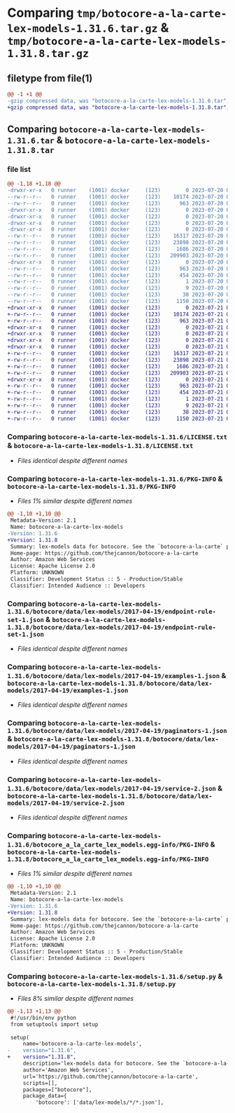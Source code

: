 # Comparing `tmp/botocore-a-la-carte-lex-models-1.31.6.tar.gz` & `tmp/botocore-a-la-carte-lex-models-1.31.8.tar.gz`

## filetype from file(1)

```diff
@@ -1 +1 @@
-gzip compressed data, was "botocore-a-la-carte-lex-models-1.31.6.tar", last modified: Thu Jul 20 01:20:29 2023, max compression
+gzip compressed data, was "botocore-a-la-carte-lex-models-1.31.8.tar", last modified: Fri Jul 21 01:21:38 2023, max compression
```

## Comparing `botocore-a-la-carte-lex-models-1.31.6.tar` & `botocore-a-la-carte-lex-models-1.31.8.tar`

### file list

```diff
@@ -1,18 +1,18 @@
-drwxr-xr-x   0 runner    (1001) docker     (123)        0 2023-07-20 01:20:29.006757 botocore-a-la-carte-lex-models-1.31.6/
--rw-r--r--   0 runner    (1001) docker     (123)    10174 2023-07-20 01:20:28.000000 botocore-a-la-carte-lex-models-1.31.6/LICENSE.txt
--rw-r--r--   0 runner    (1001) docker     (123)      963 2023-07-20 01:20:29.006757 botocore-a-la-carte-lex-models-1.31.6/PKG-INFO
-drwxr-xr-x   0 runner    (1001) docker     (123)        0 2023-07-20 01:20:28.998757 botocore-a-la-carte-lex-models-1.31.6/botocore/
-drwxr-xr-x   0 runner    (1001) docker     (123)        0 2023-07-20 01:20:28.998757 botocore-a-la-carte-lex-models-1.31.6/botocore/data/
-drwxr-xr-x   0 runner    (1001) docker     (123)        0 2023-07-20 01:20:28.998757 botocore-a-la-carte-lex-models-1.31.6/botocore/data/lex-models/
-drwxr-xr-x   0 runner    (1001) docker     (123)        0 2023-07-20 01:20:29.006757 botocore-a-la-carte-lex-models-1.31.6/botocore/data/lex-models/2017-04-19/
--rw-r--r--   0 runner    (1001) docker     (123)    16317 2023-07-20 01:19:55.000000 botocore-a-la-carte-lex-models-1.31.6/botocore/data/lex-models/2017-04-19/endpoint-rule-set-1.json
--rw-r--r--   0 runner    (1001) docker     (123)    23898 2023-07-20 01:19:55.000000 botocore-a-la-carte-lex-models-1.31.6/botocore/data/lex-models/2017-04-19/examples-1.json
--rw-r--r--   0 runner    (1001) docker     (123)     1686 2023-07-20 01:19:55.000000 botocore-a-la-carte-lex-models-1.31.6/botocore/data/lex-models/2017-04-19/paginators-1.json
--rw-r--r--   0 runner    (1001) docker     (123)   209903 2023-07-20 01:19:55.000000 botocore-a-la-carte-lex-models-1.31.6/botocore/data/lex-models/2017-04-19/service-2.json
-drwxr-xr-x   0 runner    (1001) docker     (123)        0 2023-07-20 01:20:29.006757 botocore-a-la-carte-lex-models-1.31.6/botocore_a_la_carte_lex_models.egg-info/
--rw-r--r--   0 runner    (1001) docker     (123)      963 2023-07-20 01:20:28.000000 botocore-a-la-carte-lex-models-1.31.6/botocore_a_la_carte_lex_models.egg-info/PKG-INFO
--rw-r--r--   0 runner    (1001) docker     (123)      454 2023-07-20 01:20:28.000000 botocore-a-la-carte-lex-models-1.31.6/botocore_a_la_carte_lex_models.egg-info/SOURCES.txt
--rw-r--r--   0 runner    (1001) docker     (123)        1 2023-07-20 01:20:28.000000 botocore-a-la-carte-lex-models-1.31.6/botocore_a_la_carte_lex_models.egg-info/dependency_links.txt
--rw-r--r--   0 runner    (1001) docker     (123)        9 2023-07-20 01:20:28.000000 botocore-a-la-carte-lex-models-1.31.6/botocore_a_la_carte_lex_models.egg-info/top_level.txt
--rw-r--r--   0 runner    (1001) docker     (123)       38 2023-07-20 01:20:29.006757 botocore-a-la-carte-lex-models-1.31.6/setup.cfg
--rw-r--r--   0 runner    (1001) docker     (123)     1150 2023-07-20 01:20:28.000000 botocore-a-la-carte-lex-models-1.31.6/setup.py
+drwxr-xr-x   0 runner    (1001) docker     (123)        0 2023-07-21 01:21:38.439236 botocore-a-la-carte-lex-models-1.31.8/
+-rw-r--r--   0 runner    (1001) docker     (123)    10174 2023-07-21 01:21:38.000000 botocore-a-la-carte-lex-models-1.31.8/LICENSE.txt
+-rw-r--r--   0 runner    (1001) docker     (123)      963 2023-07-21 01:21:38.439236 botocore-a-la-carte-lex-models-1.31.8/PKG-INFO
+drwxr-xr-x   0 runner    (1001) docker     (123)        0 2023-07-21 01:21:38.439236 botocore-a-la-carte-lex-models-1.31.8/botocore/
+drwxr-xr-x   0 runner    (1001) docker     (123)        0 2023-07-21 01:21:38.439236 botocore-a-la-carte-lex-models-1.31.8/botocore/data/
+drwxr-xr-x   0 runner    (1001) docker     (123)        0 2023-07-21 01:21:38.439236 botocore-a-la-carte-lex-models-1.31.8/botocore/data/lex-models/
+drwxr-xr-x   0 runner    (1001) docker     (123)        0 2023-07-21 01:21:38.439236 botocore-a-la-carte-lex-models-1.31.8/botocore/data/lex-models/2017-04-19/
+-rw-r--r--   0 runner    (1001) docker     (123)    16317 2023-07-21 01:21:06.000000 botocore-a-la-carte-lex-models-1.31.8/botocore/data/lex-models/2017-04-19/endpoint-rule-set-1.json
+-rw-r--r--   0 runner    (1001) docker     (123)    23898 2023-07-21 01:21:06.000000 botocore-a-la-carte-lex-models-1.31.8/botocore/data/lex-models/2017-04-19/examples-1.json
+-rw-r--r--   0 runner    (1001) docker     (123)     1686 2023-07-21 01:21:06.000000 botocore-a-la-carte-lex-models-1.31.8/botocore/data/lex-models/2017-04-19/paginators-1.json
+-rw-r--r--   0 runner    (1001) docker     (123)   209903 2023-07-21 01:21:06.000000 botocore-a-la-carte-lex-models-1.31.8/botocore/data/lex-models/2017-04-19/service-2.json
+drwxr-xr-x   0 runner    (1001) docker     (123)        0 2023-07-21 01:21:38.439236 botocore-a-la-carte-lex-models-1.31.8/botocore_a_la_carte_lex_models.egg-info/
+-rw-r--r--   0 runner    (1001) docker     (123)      963 2023-07-21 01:21:38.000000 botocore-a-la-carte-lex-models-1.31.8/botocore_a_la_carte_lex_models.egg-info/PKG-INFO
+-rw-r--r--   0 runner    (1001) docker     (123)      454 2023-07-21 01:21:38.000000 botocore-a-la-carte-lex-models-1.31.8/botocore_a_la_carte_lex_models.egg-info/SOURCES.txt
+-rw-r--r--   0 runner    (1001) docker     (123)        1 2023-07-21 01:21:38.000000 botocore-a-la-carte-lex-models-1.31.8/botocore_a_la_carte_lex_models.egg-info/dependency_links.txt
+-rw-r--r--   0 runner    (1001) docker     (123)        9 2023-07-21 01:21:38.000000 botocore-a-la-carte-lex-models-1.31.8/botocore_a_la_carte_lex_models.egg-info/top_level.txt
+-rw-r--r--   0 runner    (1001) docker     (123)       38 2023-07-21 01:21:38.439236 botocore-a-la-carte-lex-models-1.31.8/setup.cfg
+-rw-r--r--   0 runner    (1001) docker     (123)     1150 2023-07-21 01:21:38.000000 botocore-a-la-carte-lex-models-1.31.8/setup.py
```

### Comparing `botocore-a-la-carte-lex-models-1.31.6/LICENSE.txt` & `botocore-a-la-carte-lex-models-1.31.8/LICENSE.txt`

 * *Files identical despite different names*

### Comparing `botocore-a-la-carte-lex-models-1.31.6/PKG-INFO` & `botocore-a-la-carte-lex-models-1.31.8/PKG-INFO`

 * *Files 1% similar despite different names*

```diff
@@ -1,10 +1,10 @@
 Metadata-Version: 2.1
 Name: botocore-a-la-carte-lex-models
-Version: 1.31.6
+Version: 1.31.8
 Summary: lex-models data for botocore. See the `botocore-a-la-carte` package for more info.
 Home-page: https://github.com/thejcannon/botocore-a-la-carte
 Author: Amazon Web Services
 License: Apache License 2.0
 Platform: UNKNOWN
 Classifier: Development Status :: 5 - Production/Stable
 Classifier: Intended Audience :: Developers
```

### Comparing `botocore-a-la-carte-lex-models-1.31.6/botocore/data/lex-models/2017-04-19/endpoint-rule-set-1.json` & `botocore-a-la-carte-lex-models-1.31.8/botocore/data/lex-models/2017-04-19/endpoint-rule-set-1.json`

 * *Files identical despite different names*

### Comparing `botocore-a-la-carte-lex-models-1.31.6/botocore/data/lex-models/2017-04-19/examples-1.json` & `botocore-a-la-carte-lex-models-1.31.8/botocore/data/lex-models/2017-04-19/examples-1.json`

 * *Files identical despite different names*

### Comparing `botocore-a-la-carte-lex-models-1.31.6/botocore/data/lex-models/2017-04-19/paginators-1.json` & `botocore-a-la-carte-lex-models-1.31.8/botocore/data/lex-models/2017-04-19/paginators-1.json`

 * *Files identical despite different names*

### Comparing `botocore-a-la-carte-lex-models-1.31.6/botocore/data/lex-models/2017-04-19/service-2.json` & `botocore-a-la-carte-lex-models-1.31.8/botocore/data/lex-models/2017-04-19/service-2.json`

 * *Files identical despite different names*

### Comparing `botocore-a-la-carte-lex-models-1.31.6/botocore_a_la_carte_lex_models.egg-info/PKG-INFO` & `botocore-a-la-carte-lex-models-1.31.8/botocore_a_la_carte_lex_models.egg-info/PKG-INFO`

 * *Files 1% similar despite different names*

```diff
@@ -1,10 +1,10 @@
 Metadata-Version: 2.1
 Name: botocore-a-la-carte-lex-models
-Version: 1.31.6
+Version: 1.31.8
 Summary: lex-models data for botocore. See the `botocore-a-la-carte` package for more info.
 Home-page: https://github.com/thejcannon/botocore-a-la-carte
 Author: Amazon Web Services
 License: Apache License 2.0
 Platform: UNKNOWN
 Classifier: Development Status :: 5 - Production/Stable
 Classifier: Intended Audience :: Developers
```

### Comparing `botocore-a-la-carte-lex-models-1.31.6/setup.py` & `botocore-a-la-carte-lex-models-1.31.8/setup.py`

 * *Files 8% similar despite different names*

```diff
@@ -1,13 +1,13 @@
 #!/usr/bin/env python
 from setuptools import setup
 
 setup(
     name='botocore-a-la-carte-lex-models',
-    version="1.31.6",
+    version="1.31.8",
     description='lex-models data for botocore. See the `botocore-a-la-carte` package for more info.',
     author='Amazon Web Services',
     url='https://github.com/thejcannon/botocore-a-la-carte',
     scripts=[],
     packages=["botocore"],
     package_data={
         'botocore': ['data/lex-models/*/*.json'],
```

